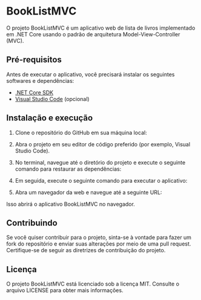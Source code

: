 # BookListMVC

O projeto BookListMVC é um aplicativo web de lista de livros implementado em .NET Core usando o padrão de arquitetura Model-View-Controller (MVC).

## Pré-requisitos

Antes de executar o aplicativo, você precisará instalar os seguintes softwares e dependências:

- [.NET Core SDK](https://dotnet.microsoft.com/download)
- [Visual Studio Code](https://code.visualstudio.com/) (opcional)

## Instalação e execução

1. Clone o repositório do GitHub em sua máquina local:


2. Abra o projeto em seu editor de código preferido (por exemplo, Visual Studio Code).

3. No terminal, navegue até o diretório do projeto e execute o seguinte comando para restaurar as dependências:


4. Em seguida, execute o seguinte comando para executar o aplicativo:


5. Abra um navegador da web e navegue até a seguinte URL:


Isso abrirá o aplicativo BookListMVC no navegador.

## Contribuindo

Se você quiser contribuir para o projeto, sinta-se à vontade para fazer um fork do repositório e enviar suas alterações por meio de uma pull request. Certifique-se de seguir as diretrizes de contribuição do projeto.

## Licença

O projeto BookListMVC está licenciado sob a licença MIT. Consulte o arquivo LICENSE para obter mais informações.
